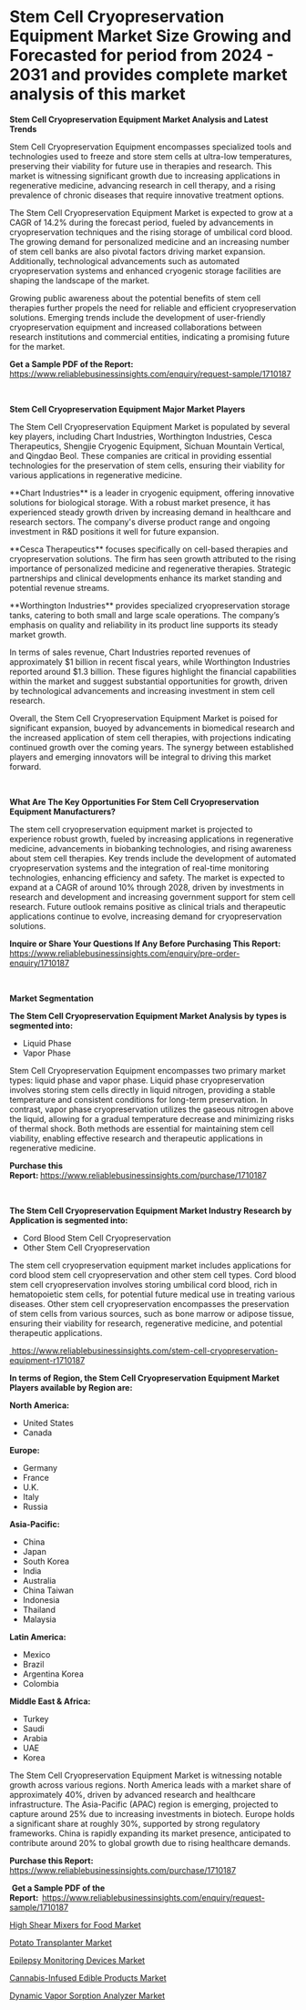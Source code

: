 <p><h1>Stem Cell Cryopreservation Equipment Market Size Growing and Forecasted for period from 2024 - 2031 and provides complete market analysis of this market</h1></p><p><strong>Stem Cell Cryopreservation Equipment Market Analysis and Latest Trends</strong></p>
<p><p>Stem Cell Cryopreservation Equipment encompasses specialized tools and technologies used to freeze and store stem cells at ultra-low temperatures, preserving their viability for future use in therapies and research. This market is witnessing significant growth due to increasing applications in regenerative medicine, advancing research in cell therapy, and a rising prevalence of chronic diseases that require innovative treatment options. </p><p>The Stem Cell Cryopreservation Equipment Market is expected to grow at a CAGR of 14.2% during the forecast period, fueled by advancements in cryopreservation techniques and the rising storage of umbilical cord blood. The growing demand for personalized medicine and an increasing number of stem cell banks are also pivotal factors driving market expansion. Additionally, technological advancements such as automated cryopreservation systems and enhanced cryogenic storage facilities are shaping the landscape of the market. </p><p>Growing public awareness about the potential benefits of stem cell therapies further propels the need for reliable and efficient cryopreservation solutions. Emerging trends include the development of user-friendly cryopreservation equipment and increased collaborations between research institutions and commercial entities, indicating a promising future for the market.</p></p>
<p><strong>Get a Sample PDF of the Report:&nbsp;</strong> <a href="https://www.reliablebusinessinsights.com/enquiry/request-sample/1710187?utm_campaign=97&utm_medium=2&utm_source=Github&utm_content=ia&utm_term=22102024&utm_id=stem-cell-cryopreservation-equipment">https://www.reliablebusinessinsights.com/enquiry/request-sample/1710187</a></p>
<p>&nbsp;</p>
<p><strong>Stem Cell Cryopreservation Equipment Major Market Players</strong></p>
<p><p>The Stem Cell Cryopreservation Equipment Market is populated by several key players, including Chart Industries, Worthington Industries, Cesca Therapeutics, Shengjie Cryogenic Equipment, Sichuan Mountain Vertical, and Qingdao Beol. These companies are critical in providing essential technologies for the preservation of stem cells, ensuring their viability for various applications in regenerative medicine.</p><p>**Chart Industries** is a leader in cryogenic equipment, offering innovative solutions for biological storage. With a robust market presence, it has experienced steady growth driven by increasing demand in healthcare and research sectors. The company's diverse product range and ongoing investment in R&D positions it well for future expansion.</p><p>**Cesca Therapeutics** focuses specifically on cell-based therapies and cryopreservation solutions. The firm has seen growth attributed to the rising importance of personalized medicine and regenerative therapies. Strategic partnerships and clinical developments enhance its market standing and potential revenue streams.</p><p>**Worthington Industries** provides specialized cryopreservation storage tanks, catering to both small and large scale operations. The company’s emphasis on quality and reliability in its product line supports its steady market growth.</p><p>In terms of sales revenue, Chart Industries reported revenues of approximately $1 billion in recent fiscal years, while Worthington Industries reported around $1.3 billion. These figures highlight the financial capabilities within the market and suggest substantial opportunities for growth, driven by technological advancements and increasing investment in stem cell research.</p><p>Overall, the Stem Cell Cryopreservation Equipment Market is poised for significant expansion, buoyed by advancements in biomedical research and the increased application of stem cell therapies, with projections indicating continued growth over the coming years. The synergy between established players and emerging innovators will be integral to driving this market forward.</p></p>
<p>&nbsp;</p>
<p><strong>What Are The Key Opportunities For Stem Cell Cryopreservation Equipment Manufacturers?</strong></p>
<p><p>The stem cell cryopreservation equipment market is projected to experience robust growth, fueled by increasing applications in regenerative medicine, advancements in biobanking technologies, and rising awareness about stem cell therapies. Key trends include the development of automated cryopreservation systems and the integration of real-time monitoring technologies, enhancing efficiency and safety. The market is expected to expand at a CAGR of around 10% through 2028, driven by investments in research and development and increasing government support for stem cell research. Future outlook remains positive as clinical trials and therapeutic applications continue to evolve, increasing demand for cryopreservation solutions.</p></p>
<p><strong>Inquire or Share Your Questions If Any Before Purchasing This Report:</strong> <a href="https://www.reliablebusinessinsights.com/enquiry/pre-order-enquiry/1710187?utm_campaign=97&utm_medium=2&utm_source=Github&utm_content=ia&utm_term=22102024&utm_id=stem-cell-cryopreservation-equipment">https://www.reliablebusinessinsights.com/enquiry/pre-order-enquiry/1710187</a></p>
<p>&nbsp;</p>
<p><strong>Market Segmentation</strong></p>
<p><strong>The Stem Cell Cryopreservation Equipment Market Analysis by types is segmented into:</strong></p>
<p><ul><li>Liquid Phase</li><li>Vapor Phase</li></ul></p>
<p><p>Stem Cell Cryopreservation Equipment encompasses two primary market types: liquid phase and vapor phase. Liquid phase cryopreservation involves storing stem cells directly in liquid nitrogen, providing a stable temperature and consistent conditions for long-term preservation. In contrast, vapor phase cryopreservation utilizes the gaseous nitrogen above the liquid, allowing for a gradual temperature decrease and minimizing risks of thermal shock. Both methods are essential for maintaining stem cell viability, enabling effective research and therapeutic applications in regenerative medicine.</p></p>
<p><strong>Purchase this Report:&nbsp;</strong><a href="https://www.reliablebusinessinsights.com/purchase/1710187?utm_campaign=97&utm_medium=2&utm_source=Github&utm_content=ia&utm_term=22102024&utm_id=stem-cell-cryopreservation-equipment">https://www.reliablebusinessinsights.com/purchase/1710187</a></p>
<p>&nbsp;</p>
<p><strong>The Stem Cell Cryopreservation Equipment Market Industry Research by Application is segmented into:</strong></p>
<p><ul><li>Cord Blood Stem Cell Cryopreservation</li><li>Other Stem Cell Cryopreservation</li></ul></p>
<p><p>The stem cell cryopreservation equipment market includes applications for cord blood stem cell cryopreservation and other stem cell types. Cord blood stem cell cryopreservation involves storing umbilical cord blood, rich in hematopoietic stem cells, for potential future medical use in treating various diseases. Other stem cell cryopreservation encompasses the preservation of stem cells from various sources, such as bone marrow or adipose tissue, ensuring their viability for research, regenerative medicine, and potential therapeutic applications.</p></p>
<p><a href="https://www.reliablebusinessinsights.com/stem-cell-cryopreservation-equipment-r1710187?utm_campaign=97&utm_medium=2&utm_source=Github&utm_content=ia&utm_term=22102024&utm_id=stem-cell-cryopreservation-equipment">&nbsp;https://www.reliablebusinessinsights.com/stem-cell-cryopreservation-equipment-r1710187</a></p>
<p><strong>In terms of Region, the Stem Cell Cryopreservation Equipment Market Players available by Region are:</strong></p>
<p>
    <p> <strong> North America: </strong>
        <ul>
            <li>United States</li>
            <li>Canada</li>
        </ul>
        </p> 
    <p> <strong> Europe: </strong>
        <ul>
            <li>Germany</li>
            <li>France</li>
            <li>U.K.</li>
            <li>Italy</li>
            <li>Russia</li>
        </ul>
        </p> 
    <p> <strong> Asia-Pacific: </strong>
        <ul>
            <li>China</li>
            <li>Japan</li>
            <li>South Korea</li>
            <li>India</li>
            <li>Australia</li>
            <li>China Taiwan</li>
            <li>Indonesia</li>
            <li>Thailand</li>
            <li>Malaysia</li>
        </ul>
        </p> 
    <p> <strong> Latin America: </strong>
        <ul>
            <li>Mexico</li>
            <li>Brazil</li>
            <li>Argentina Korea</li>
            <li>Colombia</li>
        </ul>
        </p> 
    <p> <strong> Middle East & Africa: </strong>
        <ul>
            <li>Turkey</li>
            <li>Saudi</li>
            <li>Arabia</li>
            <li>UAE</li>
            <li>Korea</li>
        </ul>
    </p>
    </p>
<p><p>The Stem Cell Cryopreservation Equipment Market is witnessing notable growth across various regions. North America leads with a market share of approximately 40%, driven by advanced research and healthcare infrastructure. The Asia-Pacific (APAC) region is emerging, projected to capture around 25% due to increasing investments in biotech. Europe holds a significant share at roughly 30%, supported by strong regulatory frameworks. China is rapidly expanding its market presence, anticipated to contribute around 20% to global growth due to rising healthcare demands.</p></p>
<p><strong>Purchase this Report: </strong><a href="https://www.reliablebusinessinsights.com/purchase/1710187?utm_campaign=97&utm_medium=2&utm_source=Github&utm_content=ia&utm_term=22102024&utm_id=stem-cell-cryopreservation-equipment">https://www.reliablebusinessinsights.com/purchase/1710187</a></p>
<p>&nbsp;<strong>Get a Sample PDF of the Report:&nbsp;&nbsp;</strong><a href="https://www.reliablebusinessinsights.com/enquiry/request-sample/1710187?utm_campaign=97&utm_medium=2&utm_source=Github&utm_content=ia&utm_term=22102024&utm_id=stem-cell-cryopreservation-equipment">https://www.reliablebusinessinsights.com/enquiry/request-sample/1710187</a></p>
<p><strong></strong></p>
<p><p><a href="https://github.com/yoreivesal/Market-Research-Report-List-1/blob/main/high-shear-mixers-for-food-market.md?utm_campaign=97&utm_medium=2&utm_source=Github&utm_content=ia&utm_term=22102024&utm_id=stem-cell-cryopreservation-equipment">High Shear Mixers for Food Market</a></p><p><a href="https://issuu.com/reportprime-2/docs/potato-transplanter-market-size-203_0149fc1d4060c1?utm_campaign=97&utm_medium=2&utm_source=Github&utm_content=ia&utm_term=22102024&utm_id=stem-cell-cryopreservation-equipment">Potato Transplanter Market</a></p><p><a href="https://www.linkedin.com/pulse/epilepsy-monitoring-devices-market-overview-forecast-yhgmc?utm_campaign=97&utm_medium=2&utm_source=Github&utm_content=ia&utm_term=22102024&utm_id=stem-cell-cryopreservation-equipment">Epilepsy Monitoring Devices Market</a></p><p><a href="https://github.com/shebaharrifx/Market-Research-Report-List-1/blob/main/cannabis-infused-edible-products-market.md?utm_campaign=97&utm_medium=2&utm_source=Github&utm_content=ia&utm_term=22102024&utm_id=stem-cell-cryopreservation-equipment">Cannabis-Infused Edible Products Market</a></p><p><a href="https://issuu.com/reportprime-2/docs/dynamic-vapor-sorption-analyzer-mar_2e6e9c9fe3a7a1?utm_campaign=97&utm_medium=2&utm_source=Github&utm_content=ia&utm_term=22102024&utm_id=stem-cell-cryopreservation-equipment">Dynamic Vapor Sorption Analyzer Market</a></p></p>